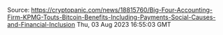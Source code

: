 Source: https://cryptopanic.com/news/18815760/Big-Four-Accounting-Firm-KPMG-Touts-Bitcoin-Benefits-Including-Payments-Social-Causes-and-Financial-Inclusion
Thu, 03 Aug 2023 16:55:03 GMT
